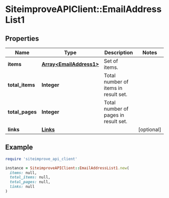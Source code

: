 # SiteimproveAPIClient::EmailAddressList1

## Properties

| Name | Type | Description | Notes |
| ---- | ---- | ----------- | ----- |
| **items** | [**Array&lt;EmailAddress1&gt;**](EmailAddress1.md) | Set of items. |  |
| **total_items** | **Integer** | Total number of items in result set. |  |
| **total_pages** | **Integer** | Total number of pages in result set. |  |
| **links** | [**Links**](Links.md) |  | [optional] |

## Example

```ruby
require 'siteimprove_api_client'

instance = SiteimproveAPIClient::EmailAddressList1.new(
  items: null,
  total_items: null,
  total_pages: null,
  links: null
)
```

